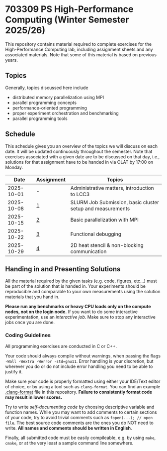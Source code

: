 # 703309 PS High-Performance Computing (Winter Semester 2025/26)

This repository contains material required to complete exercises for the
High-Performance Computing lab, including assignment sheets and any associated
materials. Note that some of this material is based on previous years.

## Topics

Generally, topics discussed here include

- distributed memory parallelization using MPI
- parallel programming concepts
- performance-oriented programming
- proper experiment orchestration and benchmarking
- parallel programming tools

## Schedule

This schedule gives you an overview of the topics we will discuss on each date.
It will be updated continuously throughout the semester. Note that exercises
associated with a given date are to be discussed on that day, i.e., solutions
for that assignment have to be handed in via OLAT by 17:00 on Monday.

| Date       | Assignment | Topics                                                      |
| ---------- | ---------- | ----------------------------------------------------------- |
| 2025-10-01 | -          | Administrative matters, introduction to LCC3                |
| 2025-10-08 | [1](01)    | SLURM Job Submission, basic cluster setup and measurements  |
| 2025-10-15 | [2](02)    | Basic parallelization with MPI                              |
| 2025-10-22 | [3](03)    | Functional debugging                                        |
| 2025-10-29 | [4](04)    | 2D heat stencil & non-blocking communication                |

## Handing in and Presenting Solutions

All the material required by the given tasks (e.g. code, figures, etc...) must be 
part of the solution that is handed in. Your experiments should be reproducible and 
comparable to your own measurements using the solution materials that you hand in.

**Please run any benchmarks or heavy CPU loads only on the compute nodes, not on the login node.**
If you want to do some interactive experimentation, use an *interactive job*. Make 
sure to stop any interactive jobs once you are done.

### Coding Guidelines

All programming exercises are conducted in C or C++.

Your code should always compile without warnings, when passing the flags 
`-Wall -Wextra -Werror -std=gnu11`. Error handling is your discretion, but 
wherever you do or do not include error handling you need to be able to justify 
it.

Make sure your code is properly formatted using either your IDE/Text editor of
choice, or by using a tool such as `clang-format`. You can find an example
[.clang-format](../.clang-format) file in this repository. **Failure to
consistently format code may result in lower scores.**

Try to write _self-documenting code_ by choosing descriptive variable and
function names. While you may want to add comments to certain sections of your
code, try to avoid trivial comments such as `fopen(...); // open file`. The best
source code comments are the ones you do NOT need to write. **All names and
comments should be written in English**.

Finally, all submitted code must be easily compileable, e.g. by using `make`,
`cmake`, or at the very least a sample command line somewhere.
